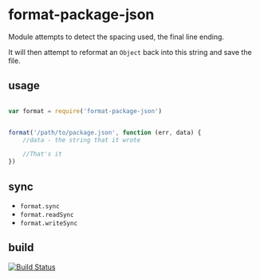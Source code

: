 format-package-json
===================

Module attempts to detect the spacing used, the final line ending.

It will then attempt to reformat an `Object` back into this string and save the file.

usage
-----

```js

var format = require('format-package-json')


format('/path/to/package.json', function (err, data) {
    //data - the string that it wrote

    //That's it
})
```

sync
----

  * `format.sync`
  * `format.readSync`
  * `format.writeSync`

build
-----

[![Build Status](https://travis-ci.org/davglass/format-package-json.png?branch=master)](https://travis-ci.org/davglass/format-package-json)
